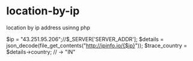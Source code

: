 # location-by-ip
location by ip address usinng php



$ip            = "43.251.95.206";//$_SERVER['SERVER_ADDR'];
$details       = json_decode(file_get_contents("http://ipinfo.io/{$ip}"));
$trace_country = $details->country; // -> "IN"

